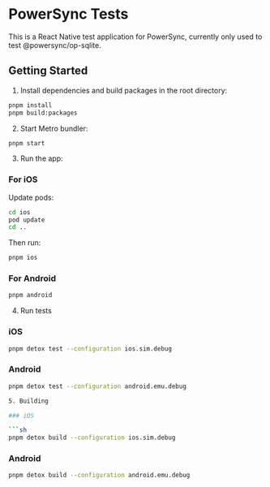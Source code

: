 # PowerSync Tests

This is a React Native test application for PowerSync, currently only used to test @powersync/op-sqlite.

## Getting Started

1. Install dependencies and build packages in the root directory:

```sh
pnpm install
pnpm build:packages
```

2. Start Metro bundler:

```sh
pnpm start
```

3. Run the app:

### For iOS

Update pods:

```sh
cd ios
pod update
cd ..
```

Then run:

```sh
pnpm ios
```

### For Android

```sh
pnpm android
```

4. Run tests

### iOS

```sh
pnpm detox test --configuration ios.sim.debug
```

### Android

````sh
pnpm detox test --configuration android.emu.debug

5. Building

### iOS

```sh
pnpm detox build --configuration ios.sim.debug
````

### Android

```sh
pnpm detox build --configuration android.emu.debug
```
